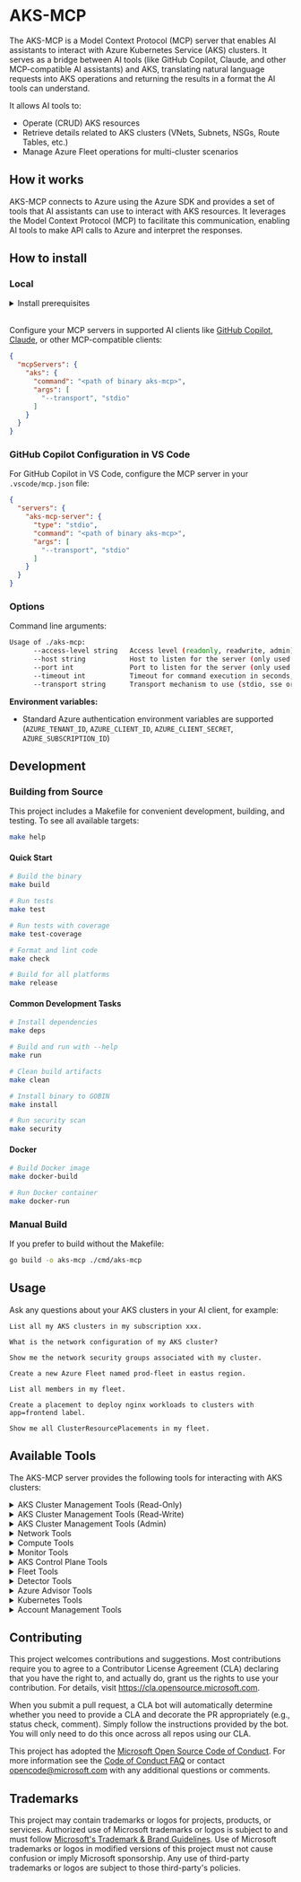 # AKS-MCP

The AKS-MCP is a Model Context Protocol (MCP) server that enables AI assistants to interact with Azure Kubernetes Service (AKS) clusters. It serves as a bridge between AI tools (like GitHub Copilot, Claude, and other MCP-compatible AI assistants) and AKS, translating natural language requests into AKS operations and returning the results in a format the AI tools can understand.

It allows AI tools to:

- Operate (CRUD) AKS resources
- Retrieve details related to AKS clusters (VNets, Subnets, NSGs, Route Tables, etc.)
- Manage Azure Fleet operations for multi-cluster scenarios

## How it works

AKS-MCP connects to Azure using the Azure SDK and provides a set of tools that AI assistants can use to interact with AKS resources. It leverages the Model Context Protocol (MCP) to facilitate this communication, enabling AI tools to make API calls to Azure and interpret the responses.

## How to install

### Local

<details>
<summary>Install prerequisites</summary>

1. Set up [Azure CLI](https://docs.microsoft.com/en-us/cli/azure/install-azure-cli) and authenticate
```bash
az login
```
</details>

<br/>

Configure your MCP servers in supported AI clients like [GitHub Copilot](https://github.com/features/copilot), [Claude](https://claude.ai/), or other MCP-compatible clients:

```json
{
  "mcpServers": {
    "aks": {
      "command": "<path of binary aks-mcp>",
      "args": [
        "--transport", "stdio"
      ]
    }
  }
}
```

### GitHub Copilot Configuration in VS Code

For GitHub Copilot in VS Code, configure the MCP server in your `.vscode/mcp.json` file:

```json
{
  "servers": {
    "aks-mcp-server": {
      "type": "stdio",
      "command": "<path of binary aks-mcp>",
      "args": [
        "--transport", "stdio"
      ]
    }
  }
}
```

### Options

Command line arguments:

```sh
Usage of ./aks-mcp:
      --access-level string   Access level (readonly, readwrite, admin) (default "readonly")
      --host string           Host to listen for the server (only used with transport sse or streamable-http) (default "127.0.0.1")
      --port int              Port to listen for the server (only used with transport sse or streamable-http) (default 8000)
      --timeout int           Timeout for command execution in seconds, default is 600s (default 600)
      --transport string      Transport mechanism to use (stdio, sse or streamable-http) (default "stdio")
```

**Environment variables:**
- Standard Azure authentication environment variables are supported (`AZURE_TENANT_ID`, `AZURE_CLIENT_ID`, `AZURE_CLIENT_SECRET`, `AZURE_SUBSCRIPTION_ID`)

## Development

### Building from Source

This project includes a Makefile for convenient development, building, and testing. To see all available targets:

```bash
make help
```

#### Quick Start

```bash
# Build the binary
make build

# Run tests
make test

# Run tests with coverage
make test-coverage

# Format and lint code
make check

# Build for all platforms
make release
```

#### Common Development Tasks

```bash
# Install dependencies
make deps

# Build and run with --help
make run

# Clean build artifacts
make clean

# Install binary to GOBIN
make install

# Run security scan
make security
```

#### Docker

```bash
# Build Docker image
make docker-build

# Run Docker container
make docker-run
```

### Manual Build

If you prefer to build without the Makefile:

```bash
go build -o aks-mcp ./cmd/aks-mcp
```

## Usage

Ask any questions about your AKS clusters in your AI client, for example:

```
List all my AKS clusters in my subscription xxx.

What is the network configuration of my AKS cluster?

Show me the network security groups associated with my cluster.

Create a new Azure Fleet named prod-fleet in eastus region.

List all members in my fleet.

Create a placement to deploy nginx workloads to clusters with app=frontend label.

Show me all ClusterResourcePlacements in my fleet.
```

## Available Tools

The AKS-MCP server provides the following tools for interacting with AKS clusters:

<details>
<summary>AKS Cluster Management Tools (Read-Only)</summary>

- `az_aks_show`: Show the details of a managed Kubernetes cluster
- `az_aks_list`: List managed Kubernetes clusters
- `az_aks_get-versions`: Get the versions available for creating a managed Kubernetes cluster
- `az_aks_check-network_outbound`: Perform outbound network connectivity check for a node
- `az_aks_nodepool_list`: List node pools in a managed Kubernetes cluster
- `az_aks_nodepool_show`: Show the details for a node pool in the managed Kubernetes cluster
</details>

<details>
<summary>AKS Cluster Management Tools (Read-Write)</summary>

*Available with `--access-level readwrite` or `admin`*

- `az_aks_create`: Create a new managed Kubernetes cluster
- `az_aks_delete`: Delete a managed Kubernetes cluster
- `az_aks_scale`: Scale the node pool in a managed Kubernetes cluster
- `az_aks_update`: Update a managed Kubernetes cluster
- `az_aks_upgrade`: Upgrade a managed Kubernetes cluster to a newer version
- `az_aks_nodepool_add`: Add a node pool to the managed Kubernetes cluster
- `az_aks_nodepool_delete`: Delete a node pool from the managed Kubernetes cluster
- `az_aks_nodepool_scale`: Scale a node pool in a managed Kubernetes cluster
- `az_aks_nodepool_upgrade`: Upgrade a node pool to a newer version
</details>

<details>
<summary>AKS Cluster Management Tools (Admin)</summary>

*Available with `--access-level admin` only*

- `az_aks_get-credentials`: Get access credentials for a managed Kubernetes cluster
</details>

<details>
<summary>Network Tools</summary>

- `get_vnet_info`: Get information about the VNet used by the AKS cluster
- `get_subnet_info`: Get information about the Subnet used by the AKS cluster
- `get_route_table_info`: Get information about the Route Table used by the AKS cluster
- `get_nsg_info`: Get information about the Network Security Group used by the AKS cluster
- `get_load_balancers_info`: Get information about all Load Balancers used by the AKS cluster
- `get_private_endpoint_info`: Get information about the private endpoint used by the AKS cluster
</details>

<details>
<summary>Compute Tools</summary>

- `get_aks_vmss_info`: Get detailed VMSS configuration for node pools in the AKS cluster
- `az_vmss_run-command_invoke`: Execute a command on instances of a Virtual Machine Scale Set (readwrite/admin)
</details>

<details>
<summary>Monitor Tools</summary>

- `az_monitor_metrics_list`: List the metric values for a resource
- `az_monitor_metrics_list-definitions`: List the metric definitions for a resource
- `az_monitor_metrics_list-namespaces`: List the metric namespaces for a resource
- `az_monitor_activity_log_resource_health`: Retrieve resource health events for AKS clusters
- `az_monitor_app_insights_query`: Execute KQL queries against Application Insights telemetry data
</details>

<details>
<summary>AKS Control Plane Tools</summary>

- `aks_control_plane_diagnostic_settings`: Check if AKS cluster has diagnostic settings configured
- `aks_control_plane_logs`: Query AKS control plane logs with safety constraints and time range validation
</details>

<details>
<summary>Fleet Tools</summary>

- `az_fleet`: Execute Azure Fleet commands with structured parameters for AKS Fleet management
  - Supports operations: list, show, create, update, delete, start, stop, get-credentials
  - Supports resources: fleet, member, updaterun, updatestrategy, placement
  - Requires readwrite or admin access for write operations
  - **Kubernetes Placement Operations**: Create and manage ClusterResourcePlacements
    - `placement create`: Create new ClusterResourcePlacement with policy and selectors
    - `placement list`: List all ClusterResourcePlacements
    - `placement show/get`: Show ClusterResourcePlacement details
    - `placement delete`: Delete ClusterResourcePlacement
</details>

<details>
<summary>Detector Tools</summary>

- `list_detectors`: List all available AKS cluster detectors
- `run_detector`: Run a specific AKS detector
- `run_detectors_by_category`: Run all detectors in a specific category
</details>

<details>
<summary>Azure Advisor Tools</summary>

- `az_advisor_recommendation`: Retrieve and manage Azure Advisor recommendations for AKS clusters
</details>

<details>
<summary>Kubernetes Tools</summary>

*Note: kubectl commands are available with all access levels. Additional tools (helm, cilium) require explicit enablement via `--additional-tools`*

**kubectl Commands (Read-Only):**
- `kubectl_get`: Display one or many resources
- `kubectl_describe`: Show details of a specific resource or group of resources
- `kubectl_explain`: Documentation of resources
- `kubectl_logs`: Print the logs for a container in a pod
- `kubectl_api-resources`: Print the supported API resources on the server
- `kubectl_api-versions`: Print the supported API versions on the server
- `kubectl_diff`: Diff live configuration against a would-be applied file
- `kubectl_cluster-info`: Display cluster info
- `kubectl_top`: Display resource usage
- `kubectl_events`: List events in the cluster
- `kubectl_auth`: Inspect authorization

**kubectl Commands (Read-Write/Admin):**
- `kubectl_create`: Create a resource from a file or from stdin
- `kubectl_delete`: Delete resources by file names, stdin, resources and names, or by resources and label selector
- `kubectl_apply`: Apply a configuration to a resource by file name or stdin
- `kubectl_expose`: Take a replication controller, service, deployment or pod and expose it as a new Kubernetes Service
- `kubectl_run`: Run a particular image on the cluster
- `kubectl_set`: Set specific features on objects
- `kubectl_rollout`: Manage the rollout of a resource
- `kubectl_scale`: Set a new size for a Deployment, ReplicaSet, Replication Controller, or StatefulSet
- `kubectl_autoscale`: Auto-scale a Deployment, ReplicaSet, or StatefulSet
- `kubectl_label`: Update the labels on a resource
- `kubectl_annotate`: Update the annotations on a resource
- `kubectl_patch`: Update field(s) of a resource
- `kubectl_replace`: Replace a resource by file name or stdin
- `kubectl_cp`: Copy files and directories to and from containers
- `kubectl_exec`: Execute a command in a container
- `kubectl_cordon`: Mark node as unschedulable
- `kubectl_uncordon`: Mark node as schedulable
- `kubectl_drain`: Drain node in preparation for maintenance
- `kubectl_taint`: Update the taints on one or more nodes
- `kubectl_certificate`: Modify certificate resources

**Additional Tools (Optional):**
- `helm`: Helm package manager for Kubernetes (requires `--additional-tools helm`)
- `cilium`: Cilium CLI for eBPF-based networking and security (requires `--additional-tools cilium`)
</details>

<details>
<summary>Account Management Tools</summary>

- `az_account_list`: List all subscriptions for the authenticated account
- `az_account_set`: Set a subscription as the current active subscription
- `az_login`: Log in to Azure using service principal credentials
</details>

## Contributing

This project welcomes contributions and suggestions.  Most contributions require you to agree to a
Contributor License Agreement (CLA) declaring that you have the right to, and actually do, grant us
the rights to use your contribution. For details, visit https://cla.opensource.microsoft.com.

When you submit a pull request, a CLA bot will automatically determine whether you need to provide
a CLA and decorate the PR appropriately (e.g., status check, comment). Simply follow the instructions
provided by the bot. You will only need to do this once across all repos using our CLA.

This project has adopted the [Microsoft Open Source Code of Conduct](https://opensource.microsoft.com/codeofconduct/).
For more information see the [Code of Conduct FAQ](https://opensource.microsoft.com/codeofconduct/faq/) or
contact [opencode@microsoft.com](mailto:opencode@microsoft.com) with any additional questions or comments.

## Trademarks

This project may contain trademarks or logos for projects, products, or services. Authorized use of Microsoft
trademarks or logos is subject to and must follow
[Microsoft's Trademark & Brand Guidelines](https://www.microsoft.com/en-us/legal/intellectualproperty/trademarks/usage/general).
Use of Microsoft trademarks or logos in modified versions of this project must not cause confusion or imply Microsoft sponsorship.
Any use of third-party trademarks or logos are subject to those third-party's policies.
